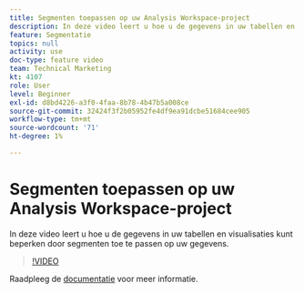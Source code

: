 ```yaml
---
title: Segmenten toepassen op uw Analysis Workspace-project
description: In deze video leert u hoe u de gegevens in uw tabellen en visualisaties kunt beperken door segmenten toe te passen op uw gegevens.
feature: Segmentatie
topics: null
activity: use
doc-type: feature video
team: Technical Marketing
kt: 4107
role: User
level: Beginner
exl-id: d8bd4226-a3f0-4faa-8b78-4b47b5a008ce
source-git-commit: 32424f3f2b05952fe4df9ea91dcbe51684cee905
workflow-type: tm+mt
source-wordcount: '71'
ht-degree: 1%

---
```


# Segmenten toepassen op uw Analysis Workspace-project

In deze video leert u hoe u de gegevens in uw tabellen en visualisaties kunt beperken door segmenten toe te passen op uw gegevens.

>[!VIDEO](https://video.tv.adobe.com/v/30994/?quality=12)

Raadpleeg de [documentatie](https://docs.adobe.com/content/help/en/analytics/components/segmentation/segmentation-workflow/t-seg-apply.html) voor meer informatie.
